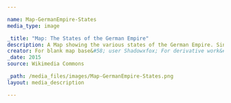 ```yaml
---

name: Map-GermanEmpire-States
media_type: image

_title: "Map: The States of the German Empire"
description: A Map showing the various states of the German Empire. Since the proclamation of a unified German Empire was done by peacefully integrating most of the member states of the previous German Confederation and later North German Confederation, most German states prior to the unification retained their monarchs, some autonomy, and their borders (mostly) when joining the Empire. Of the original 39 Member states of the German Confederation, some were annexed directly into Prussia following the Austro-Prussian War, Austria never joined the Empire, and neither did Luxembourg. The rest, plus Alsace-Lorraine, became states within Germany. 
creator: For blank map base&#58; user Shadowxfox; For derivative work&#58; user Alphathon
_date: 2015
source: Wikimedia Commons

_path: /media_files/images/Map-GermanEmpire-States.png 
layout: media_description

---
```

